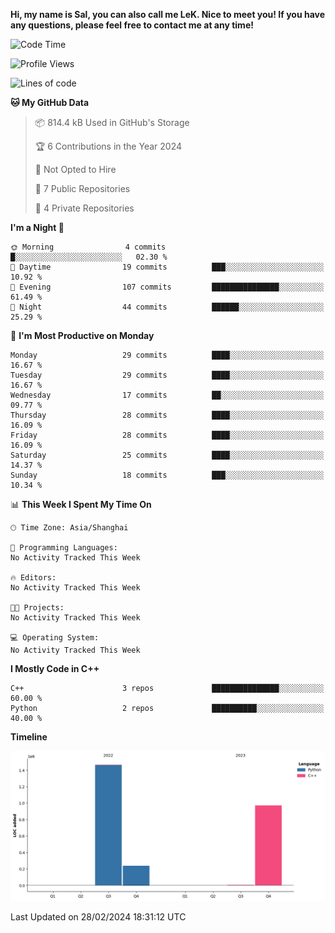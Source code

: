**Hi, my name is Sal, you can also call me LeK. Nice to meet you! If you have any questions, please feel free to contact me at any time!**

<!--START_SECTION:waka-->
![Code Time](http://img.shields.io/badge/Code%20Time-170%20hrs%2050%20mins-blue)

![Profile Views](http://img.shields.io/badge/Profile%20Views-0-blue)

![Lines of code](https://img.shields.io/badge/From%20Hello%20World%20I%27ve%20Written-2.7%20million%20lines%20of%20code-blue)

**🐱 My GitHub Data** 

> 📦 814.4 kB Used in GitHub's Storage 
 > 
> 🏆 6 Contributions in the Year 2024
 > 
> 🚫 Not Opted to Hire
 > 
> 📜 7 Public Repositories 
 > 
> 🔑 4 Private Repositories 
 > 
**I'm a Night 🦉** 

```text
🌞 Morning                4 commits           █░░░░░░░░░░░░░░░░░░░░░░░░   02.30 % 
🌆 Daytime                19 commits          ███░░░░░░░░░░░░░░░░░░░░░░   10.92 % 
🌃 Evening                107 commits         ███████████████░░░░░░░░░░   61.49 % 
🌙 Night                  44 commits          ██████░░░░░░░░░░░░░░░░░░░   25.29 % 
```
📅 **I'm Most Productive on Monday** 

```text
Monday                   29 commits          ████░░░░░░░░░░░░░░░░░░░░░   16.67 % 
Tuesday                  29 commits          ████░░░░░░░░░░░░░░░░░░░░░   16.67 % 
Wednesday                17 commits          ██░░░░░░░░░░░░░░░░░░░░░░░   09.77 % 
Thursday                 28 commits          ████░░░░░░░░░░░░░░░░░░░░░   16.09 % 
Friday                   28 commits          ████░░░░░░░░░░░░░░░░░░░░░   16.09 % 
Saturday                 25 commits          ████░░░░░░░░░░░░░░░░░░░░░   14.37 % 
Sunday                   18 commits          ███░░░░░░░░░░░░░░░░░░░░░░   10.34 % 
```


📊 **This Week I Spent My Time On** 

```text
🕑︎ Time Zone: Asia/Shanghai

💬 Programming Languages: 
No Activity Tracked This Week

🔥 Editors: 
No Activity Tracked This Week

🐱‍💻 Projects: 
No Activity Tracked This Week

💻 Operating System: 
No Activity Tracked This Week
```

**I Mostly Code in C++** 

```text
C++                      3 repos             ███████████████░░░░░░░░░░   60.00 % 
Python                   2 repos             ██████████░░░░░░░░░░░░░░░   40.00 % 
```



**Timeline**

![Lines of Code chart](https://raw.githubusercontent.com/LeKZzzz/LeKZzzz/master/assets/bar_graph.png)


 Last Updated on 28/02/2024 18:31:12 UTC
<!--END_SECTION:waka-->
